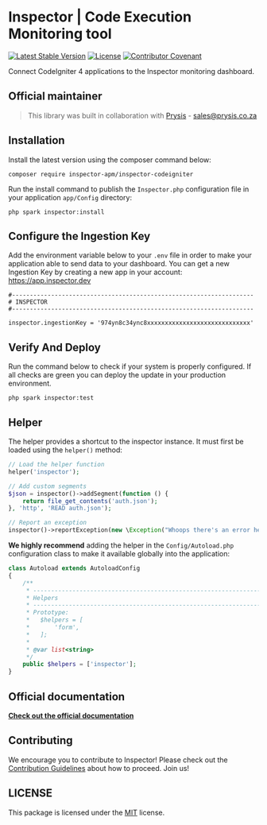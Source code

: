 # Inspector | Code Execution Monitoring tool

[![Latest Stable Version](https://poser.pugx.org/inspector-apm/inspector-codeigniter/v/stable)](https://packagist.org/packages/inspector-apm/inspector-codeigniter)
[![License](https://poser.pugx.org/inspector-apm/inspector-codeigniter/license)](//packagist.org/packages/inspector-apm/inspector-codeigniter)
[![Contributor Covenant](https://img.shields.io/badge/Contributor%20Covenant-2.1-4baaaa.svg)](CODE_OF_CONDUCT.md)

Connect CodeIgniter 4 applications to the Inspector monitoring dashboard.


## Official maintainer

> This library was built in collaboration with [Prysis](http://www.prysis.co.za/) - sales@prysis.co.za


## Installation

Install the latest version using the composer command below:

```
composer require inspector-apm/inspector-codeigniter
```

Run the install command to publish the `Inspector.php` configuration file in your application `app/Config` directory:

```
php spark inspector:install
```


## Configure the Ingestion Key

Add the environment variable below to your `.env` file in order to make your application able to send data to your dashboard.
You can get a new Ingestion Key by creating a new app in your account: https://app.inspector.dev

```dotenv
#--------------------------------------------------------------------
# INSPECTOR
#--------------------------------------------------------------------

inspector.ingestionKey = '974yn8c34ync8xxxxxxxxxxxxxxxxxxxxxxxxxxxxx'
```


## Verify And Deploy

Run the command below to check if your system is properly configured. If all checks are green you can deploy 
the update in your production environment. 

```
php spark inspector:test
```


## Helper

The helper provides a shortcut to the inspector instance. It must first be loaded using the `helper()` method:

```php
// Load the helper function
helper('inspector');

// Add custom segments
$json = inspector()->addSegment(function () {
    return file_get_contents('auth.json');
}, 'http', 'READ auth.json');

// Report an exception
inspector()->reportException(new \Exception("Whoops there's an error here."));
```

**We highly recommend** adding the helper in the `Config/Autoload.php` configuration class to make it available 
globally into the application:

```php
class Autoload extends AutoloadConfig
{
    /**
     * -------------------------------------------------------------------
     * Helpers
     * -------------------------------------------------------------------
     * Prototype:
     *   $helpers = [
     *       'form',
     *   ];
     *
     * @var list<string>
     */
    public $helpers = ['inspector'];
}
```


## Official documentation

**[Check out the official documentation](https://docs.inspector.dev/guides/codeigniter)**

## Contributing

We encourage you to contribute to Inspector! Please check out the [Contribution Guidelines](CONTRIBUTING.md) about how to proceed. Join us!

## LICENSE

This package is licensed under the [MIT](LICENSE) license.
